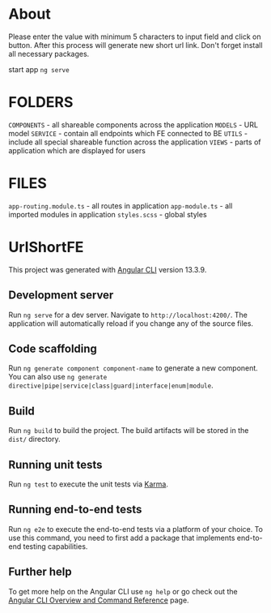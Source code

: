 # About
Please enter the value with minimum 5 characters to input field and click on button. After this process will generate new short url link. Don't forget install all necessary packages.

start app `ng serve`
# FOLDERS
`COMPONENTS` - all shareable components across the application
`MODELS` - URL model
`SERVICE` - contain all endpoints which FE connected to BE
`UTILS` - include all special shareable function across the application
`VIEWS` - parts of application which are displayed for users

# FILES

`app-routing.module.ts` - all routes in application
`app-module.ts` - all imported modules in application
`styles.scss` - global styles

# UrlShortFE

This project was generated with [Angular CLI](https://github.com/angular/angular-cli) version 13.3.9.

## Development server

Run `ng serve` for a dev server. Navigate to `http://localhost:4200/`. The application will automatically reload if you change any of the source files.

## Code scaffolding

Run `ng generate component component-name` to generate a new component. You can also use `ng generate directive|pipe|service|class|guard|interface|enum|module`.

## Build

Run `ng build` to build the project. The build artifacts will be stored in the `dist/` directory.

## Running unit tests

Run `ng test` to execute the unit tests via [Karma](https://karma-runner.github.io).

## Running end-to-end tests

Run `ng e2e` to execute the end-to-end tests via a platform of your choice. To use this command, you need to first add a package that implements end-to-end testing capabilities.

## Further help

To get more help on the Angular CLI use `ng help` or go check out the [Angular CLI Overview and Command Reference](https://angular.io/cli) page.

